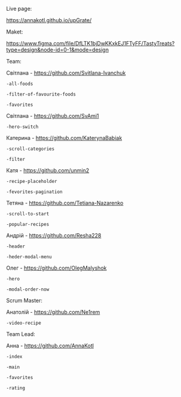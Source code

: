 Live page:

https://annakotl.github.io/upGrate/

Maket:

https://www.figma.com/file/DfLTK1bjDwKKxkEJ1FTyFF/TastyTreats?type=design&node-id=0-1&mode=design

Team:

  Світлана - https://github.com/Svitlana-Ivanchuk

    -all-foods

    -filter-of-favourite-foods

    -favorites


  Світлана - https://github.com/SvAmi1

    -hero-switch


  Катерина - https://github.com/KaterynaBabiak

    -scroll-categories

    -filter


  Катя - https://github.com/unmin2

    -recipe-placeholder

    -fevorites-pagination


  Тетяна - https://github.com/Tetiana-Nazarenko

    -scroll-to-start

    -popular-recipes


  Андрій - https://github.com/Resha228

    -header

    -heder-modal-menu


  Олег - https://github.com/OlegMalyshok

    -hero

    -modal-order-now


  Scrum Master:

  Анатолій - https://github.com/Ne1rem

    -video-recipe


  Team Lead:

  Анна - https://github.com/AnnaKotl

    -index

    -main

    -favorites

    -rating
    
